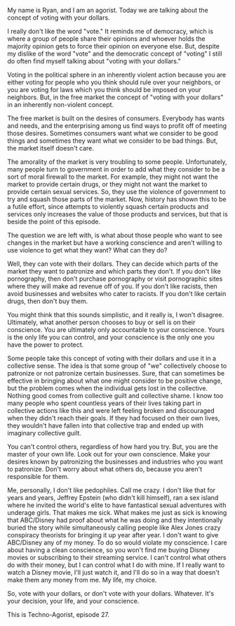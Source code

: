 My name is Ryan, and I am an agorist. Today we are talking about the concept of voting with your dollars.

I really don't like the word "vote." It reminds me of democracy, which is where a group of people share their opinions and whoever holds the majority opinion gets to force their opinion on everyone else. But, despite my dislike of the word "vote" and the democratic concept of "voting" I still do often find myself talking about "voting with your dollars."

Voting in the political sphere in an inherently violent action because you are either voting for people who you think should rule over your neighbors, or you are voting for laws which you think should be imposed on your neighbors. But, in the free market the concept of "voting with your dollars" in an inherently non-violent concept.

The free market is built on the desires of consumers. Everybody has wants and needs, and the enterprising among us find ways to profit off of meeting those desires. Sometimes consumers want what we consider to be good things and sometimes they want what we consider to be bad things. But, the market itself doesn't care.

The amorality of the market is very troubling to some people. Unfortunately, many people turn to government in order to add what they consider to be a sort of moral firewall to the market. For example, they might not want the market to provide certain drugs, or they might not want the market to provide certain sexual services. So, they use the violence of government to try and squash those parts of the market. Now, history has shown this to be a futile effort, since attempts to violently squash certain products and services only increases the value of those products and services, but that is beside the point of this episode.

The question we are left with, is what about those people who want to see changes in the market but have a working conscience and aren't willing to use violence to get what they want? What can they do?

Well, they can vote with their dollars. They can decide which parts of the market they want to patronize and which parts they don't. If you don't like pornography, then don't purchase pornography or visit pornographic sites where they will make ad revenue off of you. If you don't like racists, then avoid businesses and websites who cater to racists. If you don't like certain drugs, then don't buy them.

You might think that this sounds simplistic, and it really is, I won't disagree. Ultimately, what another person chooses to buy or sell is on their conscience. You are ultimately only accountable to your conscience. Yours is the only life you can control, and your conscience is the only one you have the power to protect.

Some people take this concept of voting with their dollars and use it in a collective sense. The idea is that some group of "we" collectively choose to patronize or not patronize certain businesses. Sure, that can sometimes be effective in bringing about what one might consider to be positive change, but the problem comes when the individual gets lost in the collective. Nothing good comes from collective guilt and collective shame. I know too many people who spent countless years of their lives taking part in collective actions like this and were left feeling broken and discouraged when they didn't reach their goals. If they had focused on their own lives, they wouldn't have fallen into that collective trap and ended up with imaginary collective guilt.

You can't control others, regardless of how hard you try. But, you are the master of your own life. Look out for your own conscience. Make your desires known by patronizing the businesses and industries who you want to patronize. Don't worry about what others do, because you aren't responsible for them.

Me, personally, I don't like pedophiles. Call me crazy. I don't like that for years and years, Jeffrey Epstein (who didn't kill himself), ran a sex island where he invited the world's elite to have fantastical sexual adventures with underage girls. That makes me sick. What makes me just as sick is knowing that ABC/Disney had proof about what he was doing and they intentionally buried the story while simultaneously calling people like Alex Jones crazy conspiracy theorists for bringing it up year after year. I don't want to give ABC/Disney any of my money. To do so would violate my conscience. I care about having a clean conscience, so you won't find me buying Disney movies or subscribing to their streaming service. I can't control what others do with their money, but I can control what I do with mine. If I really want to watch a Disney movie, I'll just watch it, and I'll do so in a way that doesn't make them any money from me. My life, my choice.

So, vote with your dollars, or don't vote with your dollars. Whatever. It's your decision, your life, and your conscience.

This is Techno-Agorist, episode 27.
